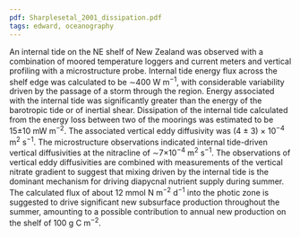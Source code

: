 ```yaml
---
pdf: Sharplesetal_2001_dissipation.pdf
tags: edward, oceanography
---
```

An internal tide on the NE shelf of New Zealand was observed with a combination of moored temperature loggers and current meters and vertical profiling with a microstructure probe. Internal tide energy flux across the shelf edge was calculated to be ∼400 W m<sup>−1</sup>, with considerable variability driven by the passage of a storm through the region. Energy associated with the internal tide was significantly greater than the energy of the barotropic tide or of inertial shear. Dissipation of the internal tide calculated from the energy loss between two of the moorings was estimated to be 15±10 mW m<sup>−2</sup>. The associated vertical eddy diffusivity was (4 ± 3) × 10<sup>−4</sup> m<sup>2</sup> s<sup>−1</sup>. The microstructure observations indicated internal tide-driven vertical diffusivities at the nitracline of ∼7×10<sup>−4</sup> m<sup>2</sup> s<sup>−1</sup>. The observations of vertical eddy diffusivities are combined with measurements of the vertical nitrate gradient to suggest that mixing driven by the internal tide is the dominant mechanism for driving diapycnal nutrient supply during summer. The calculated flux of about 12 mmol N m<sup>−2</sup> d<sup>−1</sup> into the photic zone is suggested to drive significant new subsurface production throughout the summer, amounting to a possible contribution to annual new production on the shelf of 100 g C m<sup>−2</sup>.

